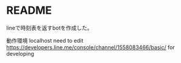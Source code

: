 # README

lineで時刻表を返すbotを作成した。

動作環境 localhost need to edit https://developers.line.me/console/channel/1558083466/basic/ for developing
